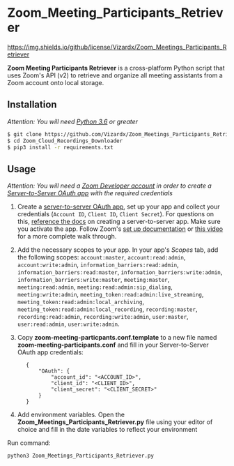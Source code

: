 # Zoom_Meeting_Participants_Retriever

https://img.shields.io/github/license/Vizardx/Zoom_Meetings_Participants_Retriever

**Zoom Meeting Participants Retriever** is a cross-platform Python script that uses Zoom's API (v2) to retrieve and organize all meeting assistants from a Zoom account onto local storage.



## Installation ##

_Attention: You will need [Python 3.6](https://www.python.org/downloads/) or greater_

```sh
$ git clone https://github.com/Vizardx/Zoom_Meetings_Participants_Retriever
$ cd Zoom_Cloud_Recordings_Downloader
$ pip3 install -r requirements.txt
```

## Usage ##

_Attention: You will need a [Zoom Developer account](https://marketplace.zoom.us/) in order to create a [Server-to-Server OAuth app](https://developers.zoom.us/docs/internal-apps) with the required credentials_

1. Create a [server-to-server OAuth app](https://marketplace.zoom.us/user/build), set up your app and collect your credentials (`Account ID`, `Client ID`, `Client Secret`). For questions on this, [reference the docs](https://developers.zoom.us/docs/internal-apps/create/) on creating a server-to-server app. Make sure you activate the app. Follow Zoom's [set up documentation](https://marketplace.zoom.us/docs/guides/build/server-to-server-oauth-app/) or [this video](https://www.youtube.com/watch?v=OkBE7CHVzho) for a more complete walk through.

2. Add the necessary scopes to your app. In your app's _Scopes_ tab, add the following scopes: `account:master`, `account:read:admin`, `account:write:admin`, `information_barriers:read:admin`, `information_barriers:read:master`, `information_barriers:write:admin`, `information_barriers:write:master`, `meeting:master`, `meeting:read:admin`, `meeting:read:admin:sip_dialing`, `meeting:write:admin`, `meeting_token:read:admin:live_streaming`, `meeting_token:read:admin:local_archiving`, `meeting_token:read:admin:local_recording`, `recording:master`, `recording:read:admin`, `recording:write:admin`, `user:master`, `user:read:admin`, `user:write:admin`.

3. Copy **zoom-meeting-particpants.conf.template** to a new file named **zoom-meeting-participants.conf** and fill in your Server-to-Server OAuth app credentials:
```
      {
	      "OAuth": {
		      "account_id": "<ACCOUNT_ID>",
		      "client_id": "<CLIENT_ID>",
		      "client_secret": "<CLIENT_SECRET>"
	      }
      }
```

4. Add environment variables. Open the **Zoom_Meetings_Participants_Retriever.py** file using your editor of choice and fill in the date variables to reflect your environment

Run command:

```sh
python3 Zoom_Meetings_Participants_Retriever.py
```
